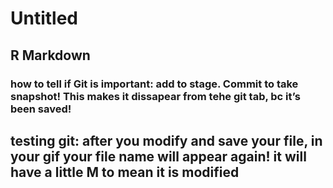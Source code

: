 Untitled
================

## R Markdown

### how to tell if Git is important: add to stage. Commit to take snapshot\! This makes it dissapear from tehe git tab, bc it’s been saved\!

## testing git: after you modify and save your file, in your gif your file name will appear again\! it will have a little M to mean it is modified
